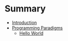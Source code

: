 # Summary

* [Introduction](README.md)
* [Programming Paradigms](programming-paradigms.md)
  * [Hello World](programming-paradigms/hello-world.md)

